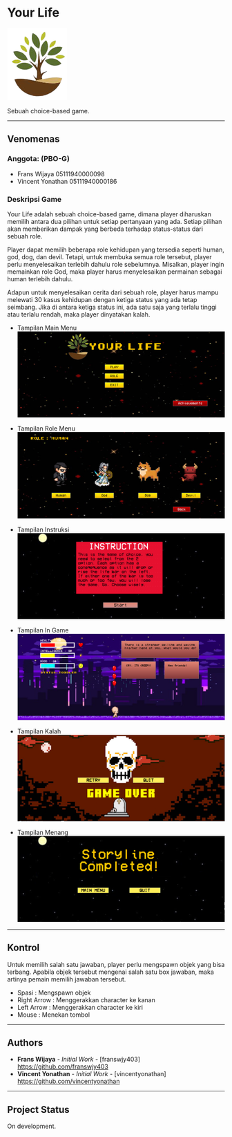 # Your Life

<img src="asset/Logo.png"
     alt="Your Life Icon"
     style="margin-right: 10px;" />

Sebuah choice-based game.
***
## Venomenas
### Anggota: (PBO-G)

- Frans Wijaya 05111940000098
- Vincent Yonathan 05111940000186

### Deskripsi Game

Your Life adalah sebuah choice-based game, dimana player diharuskan memilih antara dua pilihan untuk setiap pertanyaan yang ada. Setiap pilihan akan memberikan dampak yang berbeda terhadap status-status dari sebuah role.

Player dapat memilih beberapa role kehidupan yang tersedia seperti human, god, dog, dan devil. Tetapi, untuk membuka semua role tersebut, player perlu menyelesaikan terlebih dahulu role sebelumnya. Misalkan, player ingin memainkan role God, maka player harus menyelesaikan permainan sebagai human terlebih dahulu.

Adapun untuk menyelesaikan cerita dari sebuah role, player harus mampu melewati 30 kasus kehidupan dengan ketiga status yang ada tetap seimbang. Jika di antara ketiga status ini, ada satu saja yang terlalu tinggi atau terlalu rendah, maka player dinyatakan kalah.

- Tampilan Main Menu
<img src="asset/mainMenu.png"
     alt="Main Menu Panel"
     style="margin-right: 10px;" />

- Tampilan Role Menu
<img src="asset/roleMenu.png"
     alt="Role Menu Panel"
     style="margin-right: 10px;" />

- Tampilan Instruksi
<img src="asset/instructionMenu.png"
     alt="Instruction Menu Panel"
     style="margin-right: 10px;" />

- Tampilan In Game
<img src="asset/inGame.png"
     alt="In Game Panel"
     style="margin-right: 10px;" />

- Tampilan Kalah
<img src="asset/kalah.png"
     alt="Lose Panel"
     style="margin-right: 10px;" />

- Tampilan Menang
<img src="asset/menang.png"
     alt="Win Panel"
     style="margin-right: 10px;" />
***
## Kontrol
Untuk memilih salah satu jawaban, player perlu mengspawn objek yang bisa terbang. Apabila objek tersebut mengenai salah satu box jawaban, maka artinya pemain memilih jawaban tersebut.
- Spasi : Mengspawn objek
- Right Arrow : Menggerakkan character ke kanan
- Left Arrow : Menggerakkan character ke kiri
- Mouse : Menekan tombol
***

## Authors
* **Frans Wijaya** - *Initial Work* - [franswjy403] https://github.com/franswjy403
* **Vincent Yonathan** - *Initial Work* - [vincentyonathan] https://github.com/vincentyonathan
***
## Project Status
On development.